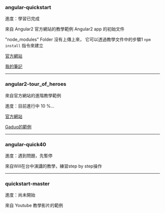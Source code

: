 ### angular-quickstart
 
 進度：學習已完成
 
 來自 Angular2 官方網站的教學範例
 Angular2 app 的初始文件 

"node_modules" Folder 沒有上傳上來，
它可以透過教學文件中的步驟1 `npm install` 指令來建立

[官方網站](https://angular.cn/docs/ts/latest/quickstart.html)

[我的筆記](http://popo-chuang-blog.logdown.com/posts/1048517)

---

### angular2-tour_of_heroes

來自官方網站的進階教學範例

進度：目前進行中 10 %...

[官方網站](https://angular.io/docs/ts/latest/tutorial/)

[Gaduo的範例](https://github.com/Poduo/Angular2-guide-example)

---

### angular-quick40

進度：遇到問題，先暫停

來自Will在台中演講的教學，練習step by step操作

---

### quickstart-master

進度：尚未開始

來自 Youtube 教學影片的範例

